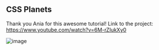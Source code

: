 ## CSS Planets

Thank you Ania for this awesome tutorial! Link to the project: https://www.youtube.com/watch?v=6M-rZIukXy0

![image](https://user-images.githubusercontent.com/92729800/204248786-23d0c6bd-c67c-434e-a917-ef4d80b78bd0.png)
